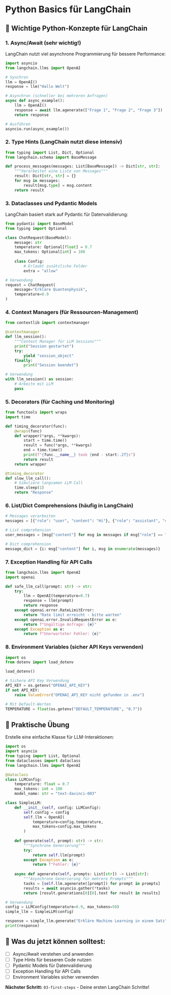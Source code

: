 # Python Basics für LangChain

## 🐍 Wichtige Python-Konzepte für LangChain

### 1. Async/Await (sehr wichtig!)
LangChain nutzt viel asynchrone Programmierung für bessere Performance:

```python
import asyncio
from langchain.llms import OpenAI

# Synchron
llm = OpenAI()
response = llm("Hallo Welt")

# Asynchron (schneller bei mehreren Anfragen)
async def async_example():
    llm = OpenAI()
    response = await llm.agenerate(["Frage 1", "Frage 2", "Frage 3"])
    return response

# Ausführen
asyncio.run(async_example())
```

### 2. Type Hints (LangChain nutzt diese intensiv)
```python
from typing import List, Dict, Optional
from langchain.schema import BaseMessage

def process_messages(messages: List[BaseMessage]) -> Dict[str, str]:
    """Verarbeitet eine Liste von Messages"""
    result: Dict[str, str] = {}
    for msg in messages:
        result[msg.type] = msg.content
    return result
```

### 3. Dataclasses und Pydantic Models
LangChain basiert stark auf Pydantic für Datenvalidierung:

```python
from pydantic import BaseModel
from typing import Optional

class ChatRequest(BaseModel):
    message: str
    temperature: Optional[float] = 0.7
    max_tokens: Optional[int] = 100
    
    class Config:
        # Erlaubt zusätzliche Felder
        extra = "allow"

# Verwendung
request = ChatRequest(
    message="Erkläre Quantenphysik",
    temperature=0.9
)
```

### 4. Context Managers (für Ressourcen-Management)
```python
from contextlib import contextmanager

@contextmanager
def llm_session():
    """Context Manager für LLM Sessions"""
    print("Session gestartet")
    try:
        yield "session_object"
    finally:
        print("Session beendet")

# Verwendung
with llm_session() as session:
    # Arbeite mit LLM
    pass
```

### 5. Decorators (für Caching und Monitoring)
```python
from functools import wraps
import time

def timing_decorator(func):
    @wraps(func)
    def wrapper(*args, **kwargs):
        start = time.time()
        result = func(*args, **kwargs)
        end = time.time()
        print(f"{func.__name__} took {end - start:.2f}s")
        return result
    return wrapper

@timing_decorator
def slow_llm_call():
    # Simuliere langsamen LLM Call
    time.sleep(1)
    return "Response"
```

### 6. List/Dict Comprehensions (häufig in LangChain)
```python
# Messages verarbeiten
messages = [{"role": "user", "content": "Hi"}, {"role": "assistant", "content": "Hallo"}]

# List comprehension
user_messages = [msg["content"] for msg in messages if msg["role"] == "user"]

# Dict comprehension
message_dict = {i: msg["content"] for i, msg in enumerate(messages)}
```

### 7. Exception Handling für API Calls
```python
from langchain.llms import OpenAI
import openai

def safe_llm_call(prompt: str) -> str:
    try:
        llm = OpenAI(temperature=0.7)
        response = llm(prompt)
        return response
    except openai.error.RateLimitError:
        return "Rate limit erreicht - bitte warten"
    except openai.error.InvalidRequestError as e:
        return f"Ungültige Anfrage: {e}"
    except Exception as e:
        return f"Unerwarteter Fehler: {e}"
```

### 8. Environment Variables (sicher API Keys verwenden)
```python
import os
from dotenv import load_dotenv

load_dotenv()

# Sichere API Key Verwendung
API_KEY = os.getenv("OPENAI_API_KEY")
if not API_KEY:
    raise ValueError("OPENAI_API_KEY nicht gefunden in .env")

# Mit Default-Werten
TEMPERATURE = float(os.getenv("DEFAULT_TEMPERATURE", "0.7"))
```

## 🧪 Praktische Übung

Erstelle eine einfache Klasse für LLM-Interaktionen:

```python
import os
import asyncio
from typing import List, Optional
from dataclasses import dataclass
from langchain.llms import OpenAI

@dataclass
class LLMConfig:
    temperature: float = 0.7
    max_tokens: int = 100
    model_name: str = "text-davinci-003"

class SimpleLLM:
    def __init__(self, config: LLMConfig):
        self.config = config
        self.llm = OpenAI(
            temperature=config.temperature,
            max_tokens=config.max_tokens
        )
    
    def generate(self, prompt: str) -> str:
        """Synchrone Generierung"""
        try:
            return self.llm(prompt)
        except Exception as e:
            return f"Fehler: {e}"
    
    async def agenerate(self, prompts: List[str]) -> List[str]:
        """Asynchrone Generierung für mehrere Prompts"""
        tasks = [self.llm.agenerate([prompt]) for prompt in prompts]
        results = await asyncio.gather(*tasks)
        return [result.generations[0][0].text for result in results]

# Verwendung
config = LLMConfig(temperature=0.9, max_tokens=50)
simple_llm = SimpleLLM(config)

response = simple_llm.generate("Erkläre Machine Learning in einem Satz")
print(response)
```

## 🎯 Was du jetzt können solltest:
- [ ] Async/Await verstehen und anwenden
- [ ] Type Hints für besseren Code nutzen
- [ ] Pydantic Models für Datenvalidierung
- [ ] Exception Handling für API Calls
- [ ] Environment Variables sicher verwenden

**Nächster Schritt:** `03-first-steps` - Deine ersten LangChain Schritte!
